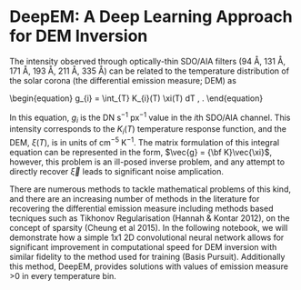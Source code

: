 # DeepEM: A Deep Learning Approach for DEM Inversion

The intensity observed through optically-thin SDO/AIA filters (94 Å, 131 Å, 171 Å, 193 Å, 211 Å, 335 Å) can be related to the temperature distribution of the solar corona (the differential emission measure; DEM) as

\begin{equation}
g_{i} = \int_{T} K_{i}(T) \xi(T) dT \, .
\end{equation}

In this equation, $g_{i}$ is the DN s$^{-1}$ px$^{-1}$ value in the $i$th SDO/AIA channel. This intensity corresponds to the $K_{i}(T)$ temperature response function, and the DEM, $\xi(T)$, is in units of cm$^{-5}$ K$^{-1}$. The matrix formulation of this integral equation can be represented in the form, $\vec{g} = {\bf K}\vec{\xi}$, however, this problem is an ill-posed inverse problem, and any attempt to directly recover $\vec{\xi}$ leads to significant noise amplication. 

There are numerous methods to tackle mathematical problems of this kind, and there are an increasing number of methods in the literature for recovering the differential emission measure including methods based tecniques such as Tikhonov Regularisation (Hannah & Kontar 2012), on the concept of sparsity (Cheung et al 2015). In the following notebook, we will demonstrate how a simple 1x1 2D convolutional neural network allows for significant improvement in computational speed for DEM inversion with similar fidelity to the method used for training (Basis Pursuit). Additionally this method, DeepEM, provides solutions with values of emission measure >0 in every temperature bin.
